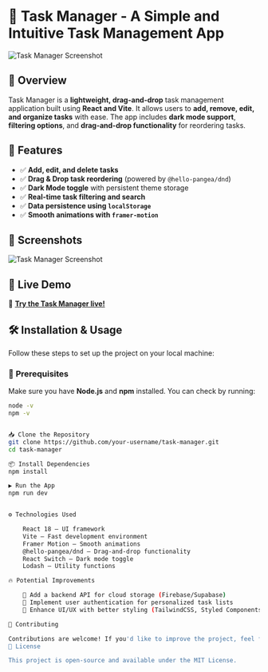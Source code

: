 # 🚀 Task Manager - A Simple and Intuitive Task Management App

![Task Manager Screenshot](https://imgur.com/a/JJ8g6Cc) <!-- Replace with actual screenshot -->

## 📌 Overview
Task Manager is a **lightweight, drag-and-drop** task management application built using **React and Vite**. It allows users to **add, remove, edit, and organize tasks** with ease. The app includes **dark mode support**, **filtering options**, and **drag-and-drop functionality** for reordering tasks.

## 🌟 Features
- ✅ **Add, edit, and delete tasks**
- ✅ **Drag & Drop task reordering** (powered by `@hello-pangea/dnd`)
- ✅ **Dark Mode toggle** with persistent theme storage
- ✅ **Real-time task filtering and search**
- ✅ **Data persistence using `localStorage`**
- ✅ **Smooth animations with `framer-motion`**

## 📸 Screenshots
![Task Manager Screenshot](https://imgur.com/a/JJ8g6Cc)

## 🚀 Live Demo
🔗 **[Try the Task Manager live!](https://your-live-demo-link.com)**  

## 🛠 Installation & Usage
Follow these steps to set up the project on your local machine:

### 🔧 **Prerequisites**
Make sure you have **Node.js** and **npm** installed. You can check by running:
```sh
node -v
npm -v


📥 Clone the Repository
git clone https://github.com/your-username/task-manager.git
cd task-manager

📦 Install Dependencies
npm install

▶ Run the App
npm run dev


⚙️ Technologies Used

    React 18 – UI framework
    Vite – Fast development environment
    Framer Motion – Smooth animations
    @hello-pangea/dnd – Drag-and-drop functionality
    React Switch – Dark mode toggle
    Lodash – Utility functions

🔥 Potential Improvements

    📌 Add a backend API for cloud storage (Firebase/Supabase)
    📌 Implement user authentication for personalized task lists
    📌 Enhance UI/UX with better styling (TailwindCSS, Styled Components)

🤝 Contributing

Contributions are welcome! If you'd like to improve the project, feel free to fork and submit a pull request.
📜 License

This project is open-source and available under the MIT License.
